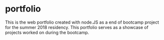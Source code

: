 # portfolio
This is the web portfolio created with node.JS as a end of bootcamp project for the summer 2018 residency. This portfolio serves as a showcase of projects worked on during the bootcamp.
